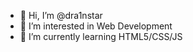- 👋 Hi, I’m @dra1nstar
- 👀 I’m interested in Web Development
- 🌱 I’m currently learning HTML5/CSS/JS





<!---
dra1nstar/dra1nstar is a ✨ special ✨ repository because its `README.md` (this file) appears on your GitHub profile.
You can click the Preview link to take a look at your changes.
--->
